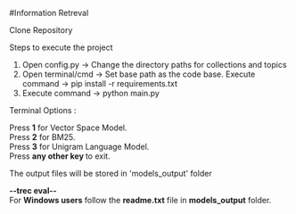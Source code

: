 #Information Retreval

Clone Repository 

Steps to execute the project

1. Open config.py -> Change the directory paths for collections and topics
2. Open terminal/cmd -> Set base path as the code base.
   Execute command -> pip install -r requirements.txt
3. Execute command -> python main.py


Terminal Options :

Press <b>1</b> for Vector Space Model.  
Press <b>2</b> for BM25.  
Press <b>3</b> for Unigram Language Model.  
Press <b>any other key </b> to exit.


The output files will be stored in 'models_output' folder



<b>--trec eval--</b>  
For <b>Windows users</b> follow the <b>readme.txt</b> file in <b>models_output</b> folder.

 
